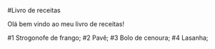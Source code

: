 #Livro de receitas

Olá bem vindo ao meu livro de receitas!

#1 Strogonofe de frango;
#2 Pavê;
#3 Bolo de cenoura;
#4 Lasanha;

